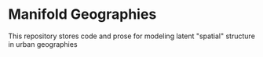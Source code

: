 # Manifold Geographies

This repository stores code and prose for modeling latent "spatial" structure in urban geographies
